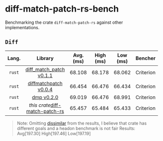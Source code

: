 # diff-match-patch-rs-bench
Benchmarking the crate `diff-match-patch-rs` against other implementations.

## `Diff`
| Lang.   | Library   | Avg. (ms)   | High (ms)   | Low (ms)   | Bencher   |
|:-------:|:---------:|:-----------:|:-----------:|:----------:|:---------:|
| `rust`  | [diff_match_patch v0.1.1](https://crates.io/crates/diff_match_patch) | 68.108 | 68.178 | 68.062 | Criterion |
| `rust`  | [diffmatchpatch v0.0.4](https://crates.io/crates/diffmatchpatch) | 66.454 | 66.476 | 66.434 | Criterion |
| `rust`  | [dmp v0.2.0](https://crates.io/crates/dmp) | 69.019 | 66.476 | 68.991 | Criterion |
| `rust`  | _this crate_[diff-match-patch-rs](https://github.com/AnubhabB/diff-match-patch-rs.git) | 65.457 | 65.484 | 65.433 | Criterion |

>
> Note:
> Omitting [dissimilar](https://crates.io/crates/dissimilar) from the results, I believe that crate has different goals and a headon benchmark is not fair
> Results: Avg[197.30] High[197.46] Low[197.19]
